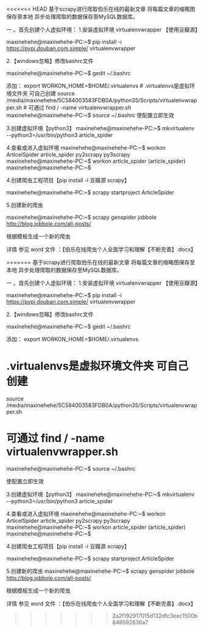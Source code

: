 <<<<<<< HEAD
基于scrapy进行爬取伯乐在线的最新文章 将每篇文章的缩略图保存至本地 异步处理爬取的数据保存至MySQL数据库。

一 。首先创建个人虚拟环境：
1.安装虚拟环境 virtualenvwrapper 【使用豆瓣源】

maxinehehe@maxinehehe-PC:~$  pip install -i https://pypi.douban.com.simple/ virtualenvwrapper

2.【windows忽略】修改bashrc文件

maxinehehe@maxinehehe-PC:~$  gedit ~/.bashrc

添加：
export WORKON_HOME=$HOME/.virtualenvs  # .virtualenvs是虚拟环境文件夹 可自己创建
source /media/maxinehehe/5C584003583FDB0A/python35/Scripts/virtualenvwrapper.sh     # 可通过 find / -name virtualenvwrapper.sh
maxinehehe@maxinehehe-PC:~$  source ~/.bashrc
使配置立即生效

3.创建虚拟环境【python3】
maxinehehe@maxinehehe-PC:~$  mkvirtualenv --python3=/usr/bin/python3 article_spider

4.查看或进入虚拟环境
maxinehehe@maxinehehe-PC:~$ workon
ArticelSpider
article_spider
py2scrapy
py3scrapy
maxinehehe@maxinehehe-PC:~$ workon article_spider
(article_spider) maxinehehe@maxinehehe-PC:~$ 

4.创建爬虫工程项目【pip install -i 豆瓣源 scrapy】

maxinehehe@maxinehehe-PC:~$ scrapy startproject ArticleSpider

5.创建新的爬虫 

maxinehehe@maxinehehe-PC:~$ scrapy genspider jobbole http://blog.jobbole.com/all-posts/

根据模板生成一个新的爬虫

详情 参见 word 文件 ：【伯乐在线爬虫个人全面学习和理解【不断完善】.docx】

=======
基于scrapy进行爬取伯乐在线的最新文章 将每篇文章的缩略图保存至本地 异步处理爬取的数据保存至MySQL数据库。

一 。首先创建个人虚拟环境：
1.安装虚拟环境 virtualenvwrapper 【使用豆瓣源】

maxinehehe@maxinehehe-PC:~$  pip install -i https://pypi.douban.com.simple/ virtualenvwrapper

2.【windows忽略】修改bashrc文件

maxinehehe@maxinehehe-PC:~$  gedit ~/.bashrc

添加：
export WORKON_HOME=$HOME/.virtualenvs  
# .virtualenvs是虚拟环境文件夹 可自己创建

source /media/maxinehehe/5C584003583FDB0A/python35/Scripts/virtualenvwrapper.sh
# 可通过 find / -name virtualenvwrapper.sh

maxinehehe@maxinehehe-PC:~$  source ~/.bashrc

使配置立即生效

3.创建虚拟环境【python3】
maxinehehe@maxinehehe-PC:~$  mkvirtualenv --python3=/usr/bin/python3 article_spider

4.查看或进入虚拟环境
maxinehehe@maxinehehe-PC:~$ workon
ArticelSpider
article_spider
py2scrapy
py3scrapy
maxinehehe@maxinehehe-PC:~$ workon article_spider
(article_spider) maxinehehe@maxinehehe-PC:~$ 

4.创建爬虫工程项目【pip install -i 豆瓣源 scrapy】

maxinehehe@maxinehehe-PC:~$ scrapy startproject ArticleSpider

5.创建新的爬虫 
maxinehehe@maxinehehe-PC:~$ scrapy genspider jobbole http://blog.jobbole.com/all-posts/

根据模板生成一个新的爬虫

详情 参见 word 文件 ：【伯乐在线爬虫个人全面学习和理解【不断完善】.docx】
>>>>>>> 2a2f192917015d132dfc3eec1500b849592836a7
